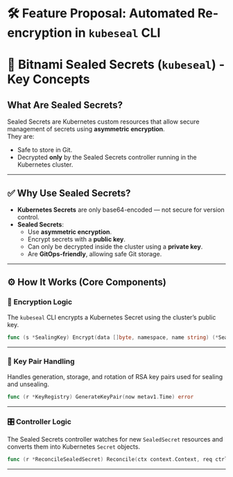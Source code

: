 # 🛠️ Feature Proposal: Automated Re-encryption in `kubeseal` CLI
# 🔐 Bitnami Sealed Secrets (`kubeseal`) - Key Concepts

## What Are Sealed Secrets?
Sealed Secrets are Kubernetes custom resources that allow secure management of secrets using **asymmetric encryption**.  
They are:
- Safe to store in Git.
- Decrypted **only** by the Sealed Secrets controller running in the Kubernetes cluster.

---

## ✅ Why Use Sealed Secrets?

- **Kubernetes Secrets** are only base64-encoded — not secure for version control.
- **Sealed Secrets**:
  - Use **asymmetric encryption**.
  - Encrypt secrets with a **public key**.
  - Can only be decrypted inside the cluster using a **private key**.
  - Are **GitOps-friendly**, allowing safe Git storage.

---

## ⚙️ How It Works (Core Components)

### 🔐 Encryption Logic
The `kubeseal` CLI encrypts a Kubernetes Secret using the cluster’s public key.

```go
func (s *SealingKey) Encrypt(data []byte, namespace, name string) (*SealedSecret, error)
```

---

### 🔑 Key Pair Handling
Handles generation, storage, and rotation of RSA key pairs used for sealing and unsealing.

```go
func (r *KeyRegistry) GenerateKeyPair(now metav1.Time) error
```

---

### 🎛️ Controller Logic
The Sealed Secrets controller watches for new `SealedSecret` resources and converts them into Kubernetes `Secret` objects.

```go
func (r *ReconcileSealedSecret) Reconcile(ctx context.Context, req ctrl.Request) (ctrl.Result, error)
```

---


